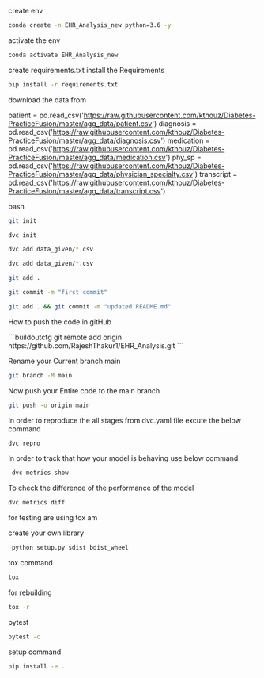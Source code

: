 create env
```bash
conda create -n EHR_Analysis_new python=3.6 -y
```
activate the env
```bash
conda activate EHR_Analysis_new
```
create requirements.txt
install the Requirements
```bash
pip install -r requirements.txt
```
download the data from 

patient = pd.read_csv('https://raw.githubusercontent.com/kthouz/Diabetes-PracticeFusion/master/agg_data/patient.csv')
diagnosis = pd.read_csv('https://raw.githubusercontent.com/kthouz/Diabetes-PracticeFusion/master/agg_data/diagnosis.csv')
medication = pd.read_csv('https://raw.githubusercontent.com/kthouz/Diabetes-PracticeFusion/master/agg_data/medication.csv')
phy_sp = pd.read_csv('https://raw.githubusercontent.com/kthouz/Diabetes-PracticeFusion/master/agg_data/physician_specialty.csv')
transcript = pd.read_csv('https://raw.githubusercontent.com/kthouz/Diabetes-PracticeFusion/master/agg_data/transcript.csv')

bash

```bash
git init
```
```bash
dvc init
```

```bash
dvc add data_given/*.csv
```
```bash
dvc add data_given/*.csv
```
```bash
git add .
```
```bash
git commit -m "first commit"
```
```bash
git add . && git commit -m "updated README.md"
```
<p> How to push the code in gitHub</p>
```buildoutcfg
git remote add origin https://github.com/RajeshThakur1/EHR_Analysis.git
```
<p> Rename your Current branch main</p>

```bash
git branch -M main
```
<p> Now push your Entire code to the main branch</p>

```bash
git push -u origin main
```

<p>In order to reproduce the all stages from dvc.yaml file excute the below command</p>

```bash
dvc repro
```
<p> In order to track that how your model is behaving use below command</p>

```bash
 dvc metrics show
```

<p>To check the difference of the performance of the model</p>

```bash
dvc metrics diff
```
<p> for testing are using tox am</p>

<p>create your own library</p>

```bash
 python setup.py sdist bdist_wheel
```
tox command
```bash
tox
```
for rebuilding
```bash
tox -r
```
pytest
```bash
pytest -c
```

setup command
```bash
pip install -e .
```
